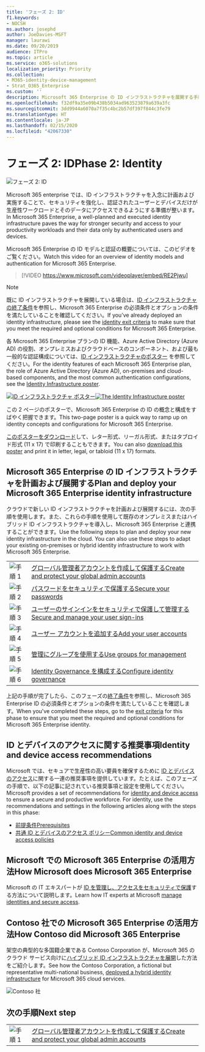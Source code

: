 ```yaml
---
title: 'フェーズ 2: ID'
f1.keywords:
- NOCSH
ms.author: josephd
author: JoeDavies-MSFT
manager: laurawi
ms.date: 09/20/2019
audience: ITPro
ms.topic: article
ms.service: o365-solutions
localization_priority: Priority
ms.collection:
- M365-identity-device-management
- Strat_O365_Enterprise
ms.custom: ''
description: Microsoft 365 Enterprise の ID インフラストラクチャを展開する手順。
ms.openlocfilehash: f32df9a35e09b438b5034ad963523879a639a3fc
ms.sourcegitcommit: 3dd9944a6070a7f35c4bc2b57df397f844c3fe79
ms.translationtype: HT
ms.contentlocale: ja-JP
ms.lasthandoff: 02/15/2020
ms.locfileid: "42067330"
---
```

# <a name="phase-2-identity"></a><span data-ttu-id="725b1-103">フェーズ 2: ID</span><span class="sxs-lookup"><span data-stu-id="725b1-103">Phase 2: Identity</span></span>

![フェーズ 2: ID](../media/deploy-foundation-infrastructure/identity_icon.png)

<span data-ttu-id="725b1-105">Microsoft 365 enterprise では、ID インフラストラクチャを入念に計画および実施することで、セキュリティを強化し、認証されたユーザーとデバイスだけが生産性ワークロードとそのデータにアクセスできるようにする準備が整います。</span><span class="sxs-lookup"><span data-stu-id="725b1-105">In Microsoft 365 Enterprise, a well-planned and executed identity infrastructure paves the way for stronger security and access to your productivity workloads and their data only by authenticated users and devices.</span></span>

<span data-ttu-id="725b1-106">Microsoft 365 Enterprise の ID モデルと認証の概要については、このビデオをご覧ください。</span><span class="sxs-lookup"><span data-stu-id="725b1-106">Watch this video for an overview of identity models and authentication for Microsoft 365 Enterprise.</span></span>

<span data-ttu-id="725b1-107"><p> </p></span><span class="sxs-lookup"><span data-stu-id="725b1-107"><p> </p></span></span>

> [!VIDEO https://www.microsoft.com/videoplayer/embed/RE2Pjwu]

>[!Note]
><span data-ttu-id="725b1-108">既に ID インフラストラクチャを展開している場合は、[ID インフラストラクチャの終了条件](identity-exit-criteria.md)を参照し、Microsoft 365 Enterprise の必須条件とオプションの条件を満たしていることを確認してください。</span><span class="sxs-lookup"><span data-stu-id="725b1-108">If you’ve already deployed an identity infrastructure, please see the [identity exit criteria](identity-exit-criteria.md) to make sure that you meet the required and optional conditions for Microsoft 365 Enterprise.</span></span>
>

<span data-ttu-id="725b1-109">各 Microsoft 365 Enterprise プランの ID 機能、Azure Active Directory (Azure AD) の役割、オンプレミスおよびクラウドベースのコンポーネント、および最も一般的な認証構成については、[ID インフラストラクチャのポスター](../media/identity-infrastructure/M365E-ID-Infra.pdf) を参照してください。</span><span class="sxs-lookup"><span data-stu-id="725b1-109">For the identity features of each Microsoft 365 Enterprise plan, the role of Azure Active Directory (Azure AD), on-premises and cloud-based components, and the most common authentication configurations, see the [Identity Infrastructure poster](../media/identity-infrastructure/M365E-ID-Infra.pdf).</span></span>

<span data-ttu-id="725b1-110">[![ID インフラストラクチャ ポスター](../media/identity-infrastructure/m365e-identity-arch-poster.png)](../media/identity-infrastructure/M365E-ID-Infra.pdf)</span><span class="sxs-lookup"><span data-stu-id="725b1-110">[![The Identity Infrastructure poster](../media/identity-infrastructure/m365e-identity-arch-poster.png)](../media/identity-infrastructure/M365E-ID-Infra.pdf)</span></span>

<span data-ttu-id="725b1-111">この 2 ページのポスターで、Microsoft 365 Enterprise の ID の概念と構成をすばやく把握できます。</span><span class="sxs-lookup"><span data-stu-id="725b1-111">This two-page poster is a quick way to ramp up on identity concepts and configurations for Microsoft 365 Enterprise.</span></span>

<span data-ttu-id="725b1-112">[このポスターをダウンロード](https://github.com/MicrosoftDocs/microsoft-365-docs/raw/public/microsoft-365/enterprise/media/identity-infrastructure/M365E-ID-Infra.pdf)して、レター形式、リーガル形式、またはタブロイド形式 (11 x 17) で印刷することもできます。</span><span class="sxs-lookup"><span data-stu-id="725b1-112">You can also [download this poster](https://github.com/MicrosoftDocs/microsoft-365-docs/raw/public/microsoft-365/enterprise/media/identity-infrastructure/M365E-ID-Infra.pdf) and print it in letter, legal, or tabloid (11 x 17) formats.</span></span>

## <a name="plan-and-deploy-your-microsoft-365-enterprise-identity-infrastructure"></a><span data-ttu-id="725b1-113">Microsoft 365 Enterprise の ID インフラストラクチャを計画および展開する</span><span class="sxs-lookup"><span data-stu-id="725b1-113">Plan and deploy your Microsoft 365 Enterprise identity infrastructure</span></span> 

<span data-ttu-id="725b1-p101">クラウドで新しい ID インフラストラクチャを計画および展開するには、次の手順を使用します。また、これらの手順を使用して既存のオンプレミスまたはハイブリッド ID インフラストラクチャを導入し、Microsoft 365 Enterprise と連携することができます。</span><span class="sxs-lookup"><span data-stu-id="725b1-p101">Use the following steps to plan and deploy your new identity infrastructure in the cloud. You can also use these steps to adapt your existing on-premises or hybrid identity infrastructure to work with Microsoft 365 Enterprise.</span></span> 

|||
|:-------|:-----|
|![手順 1](../media/stepnumbers/Step1.png)| [<span data-ttu-id="725b1-117">グローバル管理者アカウントを作成して保護する</span><span class="sxs-lookup"><span data-stu-id="725b1-117">Create and protect your global admin accounts</span></span>](identity-create-protect-global-admins.md) |
|![手順 2](../media/stepnumbers/Step2.png)| [<span data-ttu-id="725b1-119">パスワードをセキュリティで保護する</span><span class="sxs-lookup"><span data-stu-id="725b1-119">Secure your passwords</span></span>](identity-secure-your-passwords.md) |
|![手順 3](../media/stepnumbers/Step3.png)| [<span data-ttu-id="725b1-121">ユーザーのサインインをセキュリティで保護して管理する</span><span class="sxs-lookup"><span data-stu-id="725b1-121">Secure and manage your user sign-ins</span></span>](identity-secure-user-sign-ins.md) |
|![手順 4](../media/stepnumbers/Step4.png)| [<span data-ttu-id="725b1-123">ユーザー アカウントを追加する</span><span class="sxs-lookup"><span data-stu-id="725b1-123">Add your user accounts</span></span>](identity-add-user-accounts.md) |
|![手順 5](../media/stepnumbers/Step5.png)| [<span data-ttu-id="725b1-125">管理にグループを使用する</span><span class="sxs-lookup"><span data-stu-id="725b1-125">Use groups for management</span></span>](identity-use-group-management.md) |
|![手順 6](../media/stepnumbers/Step6.png)| [<span data-ttu-id="725b1-127">Identity Governance を構成する</span><span class="sxs-lookup"><span data-stu-id="725b1-127">Configure identity governance</span></span>](identity-configure-identity-governance.md) |

<span data-ttu-id="725b1-128">上記の手順が完了したら、このフェーズの[終了条件](identity-exit-criteria.md)を参照し、Microsoft 365 Enterprise ID の必須条件とオプションの条件を満たしていることを確認します。</span><span class="sxs-lookup"><span data-stu-id="725b1-128">When you've completed these steps, go to the [exit criteria](identity-exit-criteria.md) for this phase to ensure that you meet the required and optional conditions for Microsoft 365 Enterprise identity.</span></span>

## <a name="identity-and-device-access-recommendations"></a><span data-ttu-id="725b1-129">ID とデバイスのアクセスに関する推奨事項</span><span class="sxs-lookup"><span data-stu-id="725b1-129">Identity and device access recommendations</span></span>

<span data-ttu-id="725b1-p102">Microsoft では、セキュアで生産性の高い要員を確保するために [ID とデバイスのアクセス](microsoft-365-policies-configurations.md)に関する一連の推奨事項を提供しています。たとえば、このフェーズの手順で、以下の記事に記されている推奨事項と設定を使用してください。</span><span class="sxs-lookup"><span data-stu-id="725b1-p102">Microsoft provides a set of recommendations for [identity and device access](microsoft-365-policies-configurations.md) to ensure a secure and productive workforce. For identity, use the recommendations and settings in the following articles along with the steps in this phase:</span></span>

- [<span data-ttu-id="725b1-132">前提条件</span><span class="sxs-lookup"><span data-stu-id="725b1-132">Prerequisites</span></span>](identity-access-prerequisites.md)
- [<span data-ttu-id="725b1-133">共通 ID とデバイスのアクセス ポリシー</span><span class="sxs-lookup"><span data-stu-id="725b1-133">Common identity and device access policies</span></span>](identity-access-policies.md)

## <a name="how-microsoft-does-microsoft-365-enterprise"></a><span data-ttu-id="725b1-134">Microsoft での Microsoft 365 Enterprise の活用方法</span><span class="sxs-lookup"><span data-stu-id="725b1-134">How Microsoft does Microsoft 365 Enterprise</span></span>

<span data-ttu-id="725b1-135">Microsoft の IT エキスパートが [ID を管理し、アクセスをセキュリティで保護](https://www.microsoft.com/itshowcase/deploying-and-managing-microsoft-365#primaryR5)する方法について説明します。</span><span class="sxs-lookup"><span data-stu-id="725b1-135">Learn how IT experts at Microsoft [manage identities and secure access](https://www.microsoft.com/itshowcase/deploying-and-managing-microsoft-365#primaryR5).</span></span>

## <a name="how-contoso-did-microsoft-365-enterprise"></a><span data-ttu-id="725b1-136">Contoso 社での Microsoft 365 Enterprise の活用方法</span><span class="sxs-lookup"><span data-stu-id="725b1-136">How Contoso did Microsoft 365 Enterprise</span></span>

<span data-ttu-id="725b1-137">架空の典型的な多国籍企業である Contoso Corporation が、Microsoft 365 のクラウド サービス向けに[ハイブリッド ID インフラストラクチャを展開](contoso-identity.md)した方法をご紹介します。</span><span class="sxs-lookup"><span data-stu-id="725b1-137">See how the Contoso Corporation, a fictional but representative multi-national business, [deployed a hybrid identity infrastructure](contoso-identity.md) for Microsoft 365 cloud services.</span></span>

![Contoso 社](../media/contoso-overview/contoso-icon.png)


## <a name="next-step"></a><span data-ttu-id="725b1-139">次の手順</span><span class="sxs-lookup"><span data-stu-id="725b1-139">Next step</span></span>

|||
|:-------|:-----|
|![手順 1](../media/stepnumbers/Step1.png)| [<span data-ttu-id="725b1-141">グローバル管理者アカウントを作成して保護する</span><span class="sxs-lookup"><span data-stu-id="725b1-141">Create and protect your global admin accounts</span></span>](identity-create-protect-global-admins.md) |
